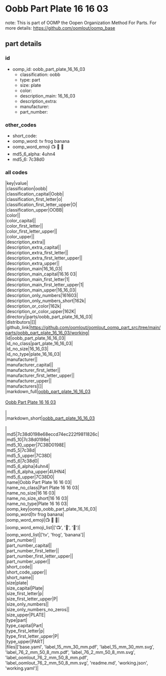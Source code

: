 # Oobb Part Plate 16 16 03  

note: This is part of OOMP the Oopen Organization Method For Parts. For more details: https://github.com/oomlout/oomp_base

##  part details





### id
* oomp_id: oobb_part_plate_16_16_03
  * classification: oobb
  * type: part
  * size: plate
  * color: 
  * description_main: 16_16_03
  * description_extra: 
  * manufacturer: 
  * part_number: 

### other_codes
* short_code: 
* oomp_word: tv frog banana
* oomp_word_emoji :tv: :frog: :banana:
* md5_6_alpha: 4uhn4
* md5_6: 7c38d0

### all codes 
|key|value|  
|classification|oobb|  
|classification_capital|Oobb|  
|classification_first_letter|o|  
|classification_first_letter_upper|O|  
|classification_upper|OOBB|  
|color||  
|color_capital||  
|color_first_letter||  
|color_first_letter_upper||  
|color_upper||  
|description_extra||  
|description_extra_capital||  
|description_extra_first_letter||  
|description_extra_first_letter_upper||  
|description_extra_upper||  
|description_main|16_16_03|  
|description_main_capital|16.16 03|  
|description_main_first_letter|1|  
|description_main_first_letter_upper|1|  
|description_main_upper|16_16_03|  
|description_only_numbers|161603|  
|description_only_numbers_short|162k|  
|description_or_color|162k|  
|description_or_color_upper|162K|  
|directory|parts/oobb_part_plate_16_16_03|  
|distributors|[]|  
|github_link|https://github.com/oomlout/oomlout_oomp_part_src/tree/main/parts/oobb_part_plate_16_16_03/working|  
|id|oobb_part_plate_16_16_03|  
|id_no_class|part_plate_16_16_03|  
|id_no_size|16_16_03|  
|id_no_type|plate_16_16_03|  
|manufacturer||  
|manufacturer_capital||  
|manufacturer_first_letter||  
|manufacturer_first_letter_upper||  
|manufacturer_upper||  
|manufacturers|[]|  
|markdown_full|[oobb_part_plate_16_16_03](https://github.com/oomlout/oomlout_oomp_part_src/tree/main/parts/oobb_part_plate_16_16_03/working)<br>[](https://github.com/oomlout/oomlout_oomp_part_src/tree/main/parts/oobb_part_plate_16_16_03/working)<br>[Oobb Part Plate 16 16 03](https://github.com/oomlout/oomlout_oomp_part_src/tree/main/parts/oobb_part_plate_16_16_03/working)<br><br>|  
|markdown_short|[oobb_part_plate_16_16_03](https://github.com/oomlout/oomlout_oomp_part_src/tree/main/parts/oobb_part_plate_16_16_03/working)<br><br>|  
|md5|7c38d0198e68eccd74ec222f9811826c|  
|md5_10|7c38d0198e|  
|md5_10_upper|7C38D0198E|  
|md5_5|7c38d|  
|md5_5_upper|7C38D|  
|md5_6|7c38d0|  
|md5_6_alpha|4uhn4|  
|md5_6_alpha_upper|4UHN4|  
|md5_6_upper|7C38D0|  
|name|Oobb Part Plate 16 16 03|  
|name_no_class|Part Plate 16 16 03|  
|name_no_size|16 16 03|  
|name_no_size_short|16 16 03|  
|name_no_type|Plate 16 16 03|  
|oomp_key|oomp_oobb_part_plate_16_16_03|  
|oomp_word|tv frog banana|  
|oomp_word_emoji|:tv: :frog: :banana:|  
|oomp_word_emoji_list|[':tv:', ':frog:', ':banana:']|  
|oomp_word_list|['tv', 'frog', 'banana']|  
|part_number||  
|part_number_capital||  
|part_number_first_letter||  
|part_number_first_letter_upper||  
|part_number_upper||  
|short_code||  
|short_code_upper||  
|short_name||  
|size|plate|  
|size_capital|Plate|  
|size_first_letter|p|  
|size_first_letter_upper|P|  
|size_only_numbers||  
|size_only_numbers_no_zeros||  
|size_upper|PLATE|  
|type|part|  
|type_capital|Part|  
|type_first_letter|p|  
|type_first_letter_upper|P|  
|type_upper|PART|  
|files|['base.yaml', 'label_15_mm_30_mm.pdf', 'label_15_mm_30_mm.svg', 'label_76_2_mm_50_8_mm.pdf', 'label_76_2_mm_50_8_mm.svg', 'label_oomlout_76_2_mm_50_8_mm.pdf', 'label_oomlout_76_2_mm_50_8_mm.svg', 'readme.md', 'working.json', 'working.yaml']|  
